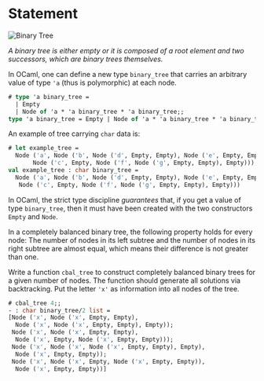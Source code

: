 # Statement

![Binary Tree](/media/problems/binary-tree.gif)

*A binary tree is either empty or it is composed of a root element and
two successors, which are binary trees themselves.*

In OCaml, one can define a new type `binary_tree` that carries an
arbitrary value of type `'a` (thus is polymorphic) at each node.

```ocaml
# type 'a binary_tree =
  | Empty
  | Node of 'a * 'a binary_tree * 'a binary_tree;;
type 'a binary_tree = Empty | Node of 'a * 'a binary_tree * 'a binary_tree
```

An example of tree carrying `char` data is:

```ocaml
# let example_tree =
  Node ('a', Node ('b', Node ('d', Empty, Empty), Node ('e', Empty, Empty)),
       Node ('c', Empty, Node ('f', Node ('g', Empty, Empty), Empty)));;
val example_tree : char binary_tree =
  Node ('a', Node ('b', Node ('d', Empty, Empty), Node ('e', Empty, Empty)),
   Node ('c', Empty, Node ('f', Node ('g', Empty, Empty), Empty)))
```

In OCaml, the strict type discipline *guarantees* that, if you get a
value of type `binary_tree`, then it must have been created with the two
constructors `Empty` and `Node`.

In a completely balanced binary tree, the following property holds for
every node: The number of nodes in its left subtree and the number of
nodes in its right subtree are almost equal, which means their
difference is not greater than one.

Write a function `cbal_tree` to construct completely balanced binary
trees for a given number of nodes. The function should generate all
solutions via backtracking. Put the letter `'x'` as information into all
nodes of the tree.

```ocaml
# cbal_tree 4;;
- : char binary_tree/2 list =
[Node ('x', Node ('x', Empty, Empty),
  Node ('x', Node ('x', Empty, Empty), Empty));
 Node ('x', Node ('x', Empty, Empty),
  Node ('x', Empty, Node ('x', Empty, Empty)));
 Node ('x', Node ('x', Node ('x', Empty, Empty), Empty),
  Node ('x', Empty, Empty));
 Node ('x', Node ('x', Empty, Node ('x', Empty, Empty)),
  Node ('x', Empty, Empty))]
```